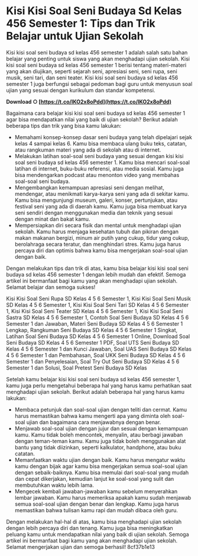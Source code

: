 # Kisi Kisi Soal Seni Budaya Sd Kelas 456 Semester 1: Tips dan Trik Belajar untuk Ujian Sekolah
 
Kisi kisi soal seni budaya sd kelas 456 semester 1 adalah salah satu bahan belajar yang penting untuk siswa yang akan menghadapi ujian sekolah. Kisi kisi soal seni budaya sd kelas 456 semester 1 berisi tentang materi-materi yang akan diujikan, seperti sejarah seni, apresiasi seni, seni rupa, seni musik, seni tari, dan seni teater. Kisi kisi soal seni budaya sd kelas 456 semester 1 juga berfungsi sebagai pedoman bagi guru untuk menyusun soal ujian yang sesuai dengan kurikulum dan standar kompetensi.
 
**Download ○ [https://t.co/lKO2x8oPdd](https://t.co/lKO2x8oPdd)**


 
Bagaimana cara belajar kisi kisi soal seni budaya sd kelas 456 semester 1 agar bisa mendapatkan nilai yang baik di ujian sekolah? Berikut adalah beberapa tips dan trik yang bisa kamu lakukan:
 
- Memahami konsep-konsep dasar seni budaya yang telah dipelajari sejak kelas 4 sampai kelas 6. Kamu bisa membaca ulang buku teks, catatan, atau rangkuman materi yang ada di sekolah atau di internet.
- Melakukan latihan soal-soal seni budaya yang sesuai dengan kisi kisi soal seni budaya sd kelas 456 semester 1. Kamu bisa mencari soal-soal latihan di internet, buku-buku referensi, atau media sosial. Kamu juga bisa mendengarkan podcast atau menonton video yang membahas soal-soal seni budaya.
- Mengembangkan kemampuan apresiasi seni dengan melihat, mendengar, atau menikmati karya-karya seni yang ada di sekitar kamu. Kamu bisa mengunjungi museum, galeri, konser, pertunjukan, atau festival seni yang ada di daerah kamu. Kamu juga bisa membuat karya seni sendiri dengan menggunakan media dan teknik yang sesuai dengan minat dan bakat kamu.
- Mempersiapkan diri secara fisik dan mental untuk menghadapi ujian sekolah. Kamu harus menjaga kesehatan tubuh dan pikiran dengan makan makanan bergizi, minum air putih yang cukup, tidur yang cukup, berolahraga secara teratur, dan menghindari stres. Kamu juga harus percaya diri dan optimis bahwa kamu bisa mengerjakan soal-soal ujian dengan baik.

Dengan melakukan tips dan trik di atas, kamu bisa belajar kisi kisi soal seni budaya sd kelas 456 semester 1 dengan lebih mudah dan efektif. Semoga artikel ini bermanfaat bagi kamu yang akan menghadapi ujian sekolah. Selamat belajar dan semoga sukses!
 
Kisi Kisi Soal Seni Rupa SD Kelas 4 5 6 Semester 1,  Kisi Kisi Soal Seni Musik SD Kelas 4 5 6 Semester 1,  Kisi Kisi Soal Seni Tari SD Kelas 4 5 6 Semester 1,  Kisi Kisi Soal Seni Teater SD Kelas 4 5 6 Semester 1,  Kisi Kisi Soal Seni Sastra SD Kelas 4 5 6 Semester 1,  Contoh Soal Seni Budaya SD Kelas 4 5 6 Semester 1 dan Jawaban,  Materi Seni Budaya SD Kelas 4 5 6 Semester 1 Lengkap,  Rangkuman Seni Budaya SD Kelas 4 5 6 Semester 1 Singkat,  Latihan Soal Seni Budaya SD Kelas 4 5 6 Semester 1 Online,  Download Soal Seni Budaya SD Kelas 4 5 6 Semester 1 PDF,  Soal UTS Seni Budaya SD Kelas 4 5 6 Semester 1 dan Kunci Jawaban,  Soal UAS Seni Budaya SD Kelas 4 5 6 Semester 1 dan Pembahasan,  Soal UKK Seni Budaya SD Kelas 4 5 6 Semester 1 dan Penyelesaian,  Soal Try Out Seni Budaya SD Kelas 4 5 6 Semester 1 dan Solusi,  Soal Pretest Seni Budaya SD Kelas
  
Setelah kamu belajar kisi kisi soal seni budaya sd kelas 456 semester 1, kamu juga perlu mengetahui beberapa hal yang harus kamu perhatikan saat menghadapi ujian sekolah. Berikut adalah beberapa hal yang harus kamu lakukan:

- Membaca petunjuk dan soal-soal ujian dengan teliti dan cermat. Kamu harus memastikan bahwa kamu mengerti apa yang diminta oleh soal-soal ujian dan bagaimana cara menjawabnya dengan benar.
- Menjawab soal-soal ujian dengan jujur dan sesuai dengan kemampuan kamu. Kamu tidak boleh mencontek, menyalin, atau berbagi jawaban dengan teman-teman kamu. Kamu juga tidak boleh menggunakan alat bantu yang tidak diizinkan, seperti kalkulator, handphone, atau buku catatan.
- Memanfaatkan waktu ujian dengan baik. Kamu harus mengatur waktu kamu dengan bijak agar kamu bisa mengerjakan semua soal-soal ujian dengan sebaik-baiknya. Kamu bisa memulai dari soal-soal yang mudah dan cepat dikerjakan, kemudian lanjut ke soal-soal yang sulit dan membutuhkan waktu lebih lama.
- Mengecek kembali jawaban-jawaban kamu sebelum menyerahkan lembar jawaban. Kamu harus memeriksa apakah kamu sudah menjawab semua soal-soal ujian dengan benar dan lengkap. Kamu juga harus memastikan bahwa tulisan kamu rapi dan mudah dibaca oleh guru.

Dengan melakukan hal-hal di atas, kamu bisa menghadapi ujian sekolah dengan lebih percaya diri dan tenang. Kamu juga bisa meningkatkan peluang kamu untuk mendapatkan nilai yang baik di ujian sekolah. Semoga artikel ini bermanfaat bagi kamu yang akan menghadapi ujian sekolah. Selamat mengerjakan ujian dan semoga berhasil!
 8cf37b1e13
 
